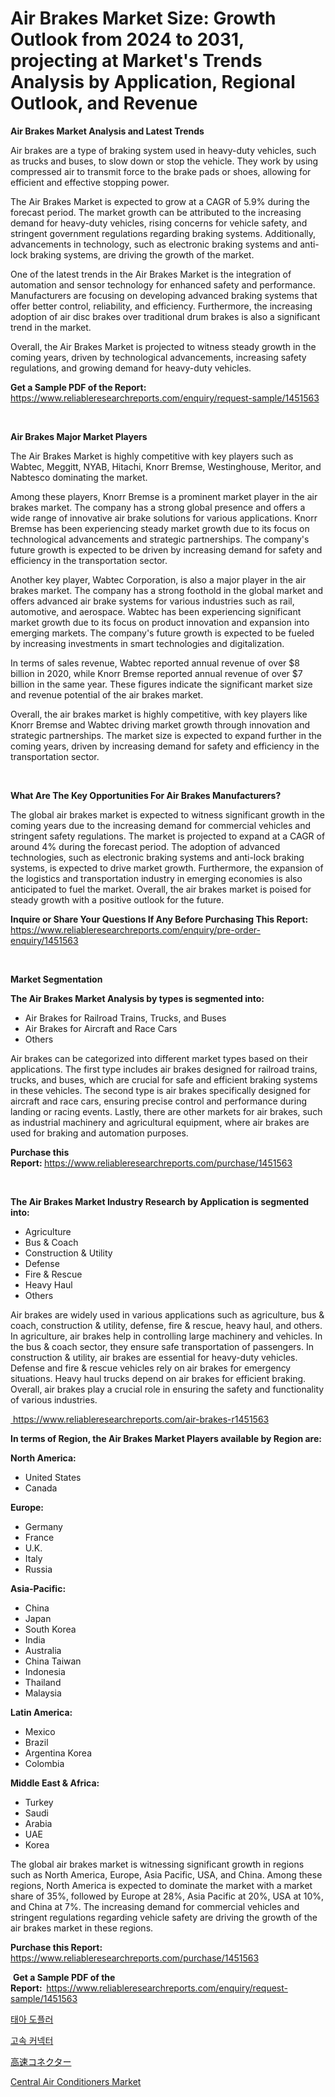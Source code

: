 <p><h1>Air Brakes Market Size: Growth Outlook from 2024 to 2031, projecting at Market's Trends Analysis by Application, Regional Outlook, and Revenue</h1></p><p><strong>Air Brakes Market Analysis and Latest Trends</strong></p>
<p><p>Air brakes are a type of braking system used in heavy-duty vehicles, such as trucks and buses, to slow down or stop the vehicle. They work by using compressed air to transmit force to the brake pads or shoes, allowing for efficient and effective stopping power.</p><p>The Air Brakes Market is expected to grow at a CAGR of 5.9% during the forecast period. The market growth can be attributed to the increasing demand for heavy-duty vehicles, rising concerns for vehicle safety, and stringent government regulations regarding braking systems. Additionally, advancements in technology, such as electronic braking systems and anti-lock braking systems, are driving the growth of the market.</p><p>One of the latest trends in the Air Brakes Market is the integration of automation and sensor technology for enhanced safety and performance. Manufacturers are focusing on developing advanced braking systems that offer better control, reliability, and efficiency. Furthermore, the increasing adoption of air disc brakes over traditional drum brakes is also a significant trend in the market.</p><p>Overall, the Air Brakes Market is projected to witness steady growth in the coming years, driven by technological advancements, increasing safety regulations, and growing demand for heavy-duty vehicles.</p></p>
<p><strong>Get a Sample PDF of the Report:&nbsp;</strong> <a href="https://www.reliableresearchreports.com/enquiry/request-sample/1451563">https://www.reliableresearchreports.com/enquiry/request-sample/1451563</a></p>
<p>&nbsp;</p>
<p><strong>Air Brakes Major Market Players</strong></p>
<p><p>The Air Brakes Market is highly competitive with key players such as Wabtec, Meggitt, NYAB, Hitachi, Knorr Bremse, Westinghouse, Meritor, and Nabtesco dominating the market. </p><p>Among these players, Knorr Bremse is a prominent market player in the air brakes market. The company has a strong global presence and offers a wide range of innovative air brake solutions for various applications. Knorr Bremse has been experiencing steady market growth due to its focus on technological advancements and strategic partnerships. The company's future growth is expected to be driven by increasing demand for safety and efficiency in the transportation sector.</p><p>Another key player, Wabtec Corporation, is also a major player in the air brakes market. The company has a strong foothold in the global market and offers advanced air brake systems for various industries such as rail, automotive, and aerospace. Wabtec has been experiencing significant market growth due to its focus on product innovation and expansion into emerging markets. The company's future growth is expected to be fueled by increasing investments in smart technologies and digitalization.</p><p>In terms of sales revenue, Wabtec reported annual revenue of over $8 billion in 2020, while Knorr Bremse reported annual revenue of over $7 billion in the same year. These figures indicate the significant market size and revenue potential of the air brakes market.</p><p>Overall, the air brakes market is highly competitive, with key players like Knorr Bremse and Wabtec driving market growth through innovation and strategic partnerships. The market size is expected to expand further in the coming years, driven by increasing demand for safety and efficiency in the transportation sector.</p></p>
<p>&nbsp;</p>
<p><strong>What Are The Key Opportunities For Air Brakes Manufacturers?</strong></p>
<p><p>The global air brakes market is expected to witness significant growth in the coming years due to the increasing demand for commercial vehicles and stringent safety regulations. The market is projected to expand at a CAGR of around 4% during the forecast period. The adoption of advanced technologies, such as electronic braking systems and anti-lock braking systems, is expected to drive market growth. Furthermore, the expansion of the logistics and transportation industry in emerging economies is also anticipated to fuel the market. Overall, the air brakes market is poised for steady growth with a positive outlook for the future.</p></p>
<p><strong>Inquire or Share Your Questions If Any Before Purchasing This Report:</strong> <a href="https://www.reliableresearchreports.com/enquiry/pre-order-enquiry/1451563">https://www.reliableresearchreports.com/enquiry/pre-order-enquiry/1451563</a></p>
<p>&nbsp;</p>
<p><strong>Market Segmentation</strong></p>
<p><strong>The Air Brakes Market Analysis by types is segmented into:</strong></p>
<p><ul><li>Air Brakes for Railroad Trains, Trucks, and Buses</li><li>Air Brakes for Aircraft and Race Cars</li><li>Others</li></ul></p>
<p><p>Air brakes can be categorized into different market types based on their applications. The first type includes air brakes designed for railroad trains, trucks, and buses, which are crucial for safe and efficient braking systems in these vehicles. The second type is air brakes specifically designed for aircraft and race cars, ensuring precise control and performance during landing or racing events. Lastly, there are other markets for air brakes, such as industrial machinery and agricultural equipment, where air brakes are used for braking and automation purposes.</p></p>
<p><strong>Purchase this Report:&nbsp;</strong><a href="https://www.reliableresearchreports.com/purchase/1451563">https://www.reliableresearchreports.com/purchase/1451563</a></p>
<p>&nbsp;</p>
<p><strong>The Air Brakes Market Industry Research by Application is segmented into:</strong></p>
<p><ul><li>Agriculture</li><li>Bus & Coach</li><li>Construction & Utility</li><li>Defense</li><li>Fire & Rescue</li><li>Heavy Haul</li><li>Others</li></ul></p>
<p><p>Air brakes are widely used in various applications such as agriculture, bus & coach, construction & utility, defense, fire & rescue, heavy haul, and others. In agriculture, air brakes help in controlling large machinery and vehicles. In the bus & coach sector, they ensure safe transportation of passengers. In construction & utility, air brakes are essential for heavy-duty vehicles. Defense and fire & rescue vehicles rely on air brakes for emergency situations. Heavy haul trucks depend on air brakes for efficient braking. Overall, air brakes play a crucial role in ensuring the safety and functionality of various industries.</p></p>
<p><a href="https://www.reliableresearchreports.com/air-brakes-r1451563">&nbsp;https://www.reliableresearchreports.com/air-brakes-r1451563</a></p>
<p><strong>In terms of Region, the Air Brakes Market Players available by Region are:</strong></p>
<p>
    <p> <strong> North America: </strong>
        <ul>
            <li>United States</li>
            <li>Canada</li>
        </ul>
        </p> 
    <p> <strong> Europe: </strong>
        <ul>
            <li>Germany</li>
            <li>France</li>
            <li>U.K.</li>
            <li>Italy</li>
            <li>Russia</li>
        </ul>
        </p> 
    <p> <strong> Asia-Pacific: </strong>
        <ul>
            <li>China</li>
            <li>Japan</li>
            <li>South Korea</li>
            <li>India</li>
            <li>Australia</li>
            <li>China Taiwan</li>
            <li>Indonesia</li>
            <li>Thailand</li>
            <li>Malaysia</li>
        </ul>
        </p> 
    <p> <strong> Latin America: </strong>
        <ul>
            <li>Mexico</li>
            <li>Brazil</li>
            <li>Argentina Korea</li>
            <li>Colombia</li>
        </ul>
        </p> 
    <p> <strong> Middle East & Africa: </strong>
        <ul>
            <li>Turkey</li>
            <li>Saudi</li>
            <li>Arabia</li>
            <li>UAE</li>
            <li>Korea</li>
        </ul>
    </p>
    </p>
<p><p>The global air brakes market is witnessing significant growth in regions such as North America, Europe, Asia Pacific, USA, and China. Among these regions, North America is expected to dominate the market with a market share of 35%, followed by Europe at 28%, Asia Pacific at 20%, USA at 10%, and China at 7%. The increasing demand for commercial vehicles and stringent regulations regarding vehicle safety are driving the growth of the air brakes market in these regions.</p></p>
<p><strong>Purchase this Report: </strong><a href="https://www.reliableresearchreports.com/purchase/1451563">https://www.reliableresearchreports.com/purchase/1451563</a></p>
<p>&nbsp;<strong>Get a Sample PDF of the Report:&nbsp;&nbsp;</strong><a href="https://www.reliableresearchreports.com/enquiry/request-sample/1451563">https://www.reliableresearchreports.com/enquiry/request-sample/1451563</a></p>
<p><strong></strong></p>
<p><p><a href="https://github.com/bvubpqd5241630/Market-Research-Report-List-1/blob/main/233458239223.md">태아 도플러</a></p><p><a href="https://github.com/khytkeqagplkzqvh/Market-Research-Report-List-1/blob/main/499521439224.md">고속 커넥터</a></p><p><a href="https://github.com/bucuel854722/Market-Research-Report-List-1/blob/main/905215239229.md">高速コネクター</a></p><p><a href="https://github.com/Airanohannonzb68e5pb53oc1/Market-Research-Report-List-2/blob/main/central-air-conditioners-market.md">Central Air Conditioners Market</a></p></p>